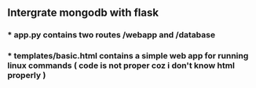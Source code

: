 ## Intergrate mongodb with flask

### * app.py contains two routes /webapp and /database

### * templates/basic.html contains a simple web app for running linux commands ( code is not proper coz i don't know html properly )
